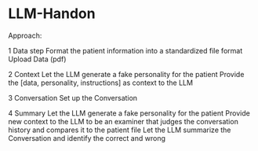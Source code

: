 # LLM-Handon


Approach:

1 Data step
Format the patient information into a standardized file format
Upload Data (pdf)


2 Context
Let the LLM generate a fake personality for the patient
Provide the [data, personality, instructions] as context to the LLM 

3 Conversation
Set up the Conversation

4 Summary
Let the LLM generate a fake personality for the patient
Provide new context to the LLM to be an examiner that judges the conversation history and compares it to the patient file
Let the LLM summarize the Conversation and identify the correct and wrong 
